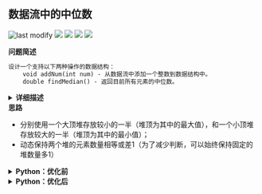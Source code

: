 ## 数据流中的中位数
<!--START_SECTION:badge-->

![last modify](https://img.shields.io/static/v1?label=last%20modify&message=2022-10-14%2014%3A59%3A33&color=yellowgreen&style=flat-square)
[![](https://img.shields.io/static/v1?label=&message=%E5%9B%B0%E9%9A%BE&color=yellow&style=flat-square)](../../../README.md#困难)
[![](https://img.shields.io/static/v1?label=&message=%E5%89%91%E6%8C%87Offer&color=green&style=flat-square)](../../../README.md#剑指offer)
[![](https://img.shields.io/static/v1?label=&message=%E8%AE%BE%E8%AE%A1&color=blue&style=flat-square)](../../../README.md#设计)
[![](https://img.shields.io/static/v1?label=&message=%E5%A0%86/%E4%BC%98%E5%85%88%E9%98%9F%E5%88%97&color=blue&style=flat-square)](../../../README.md#堆优先队列)

<!--END_SECTION:badge-->
<!--info
tags: [设计, 堆]
source: 剑指Offer
level: 困难
number: '4100'
name: 数据流中的中位数
companies: []
-->

<summary><b>问题简述</b></summary>

```txt
设计一个支持以下两种操作的数据结构：
    void addNum(int num) - 从数据流中添加一个整数到数据结构中。
    double findMedian() - 返回目前所有元素的中位数。
```

<details><summary><b>详细描述</b></summary>

```txt
如何得到一个数据流中的中位数？如果从数据流中读出奇数个数值，那么中位数就是所有数值排序之后位于中间的数值。如果从数据流中读出偶数个数值，那么中位数就是所有数值排序之后中间两个数的平均值。

例如，
[2,3,4] 的中位数是 3
[2,3] 的中位数是 (2 + 3) / 2 = 2.5

设计一个支持以下两种操作的数据结构：
    void addNum(int num) - 从数据流中添加一个整数到数据结构中。
    double findMedian() - 返回目前所有元素的中位数。
示例 1：
    输入：
    ["MedianFinder","addNum","addNum","findMedian","addNum","findMedian"]
    [[],[1],[2],[],[3],[]]
    输出：[null,null,null,1.50000,null,2.00000]
示例 2：
    输入：
    ["MedianFinder","addNum","findMedian","addNum","findMedian"]
    [[],[2],[],[3],[]]
    输出：[null,null,2.00000,null,2.50000]
 
限制：
    最多会对 addNum、findMedian 进行 50000 次调用。

来源：力扣（LeetCode）
链接：https://leetcode-cn.com/problems/shu-ju-liu-zhong-de-zhong-wei-shu-lcof
著作权归领扣网络所有。商业转载请联系官方授权，非商业转载请注明出处。
```

</details>

<!-- <div align="center"><img src="../../../_assets/xxx.png" height="300" /></div> -->

<summary><b>思路</b></summary>

- 分别使用一个大顶堆存放较小的一半（堆顶为其中的最大值），和一个小顶堆存放较大的一半（堆顶为其中的最小值）；
- 动态保持两个堆的元素数量相等或差1（为了减少判断，可以始终保持固定的堆数量多1）

<details><summary><b>Python：优化前</b></summary>

- 这份代码的逻辑非常直白，看上起也比较啰嗦；

```python
import heapq

class MedianFinder:

    def __init__(self):
        """
        initialize your data structure here.
        """
        self.lo = []  # 大顶堆，维护小于中位数的部分
        self.hi = []  # 小顶堆，维护大于中位数的部分
        self.cnt = 0  # 计数

    def addNum(self, num: int) -> None:
        if self.cnt == 0:  # 初始化
            heapq.heappush(self.hi, num)
            self.cnt += 1
            return

        if num > self.findMedian():  # to hi
            if self.cnt % 2:
                heapq.heappush(self.hi, num)
                tmp = heapq.heappop(self.hi)
                heapq.heappush(self.lo, -tmp)
            else:
                heapq.heappush(self.hi, num)
        else:  # to lo
            if self.cnt % 2:
                heapq.heappush(self.lo, -num)
            else:
                heapq.heappush(self.lo, -num)
                tmp = heapq.heappop(self.lo)
                heapq.heappush(self.hi, -tmp)

        self.cnt += 1

    def findMedian(self) -> float:
        if self.cnt % 2:
            return self.hi[0]
        else:
            return (-self.lo[0] + self.hi[0]) / 2

```

</details>


<details><summary><b>Python：优化后</b></summary>

> [数据流中的中位数（优先队列 / 堆，清晰图解）](https://leetcode-cn.com/problems/shu-ju-liu-zhong-de-zhong-wei-shu-lcof/solution/mian-shi-ti-41-shu-ju-liu-zhong-de-zhong-wei-shu-y/)

```python
from heapq import *

class MedianFinder:
    def __init__(self):
        self.hi = []  # 小顶堆，保存较大的一半
        self.lo = []  # 大顶堆，保存较小的一半

    def addNum(self, num: int) -> None:
        # 开始时，都为 0，先存入 self.lo，在转移到 self.hi
        if len(self.hi) == len(self.lo):
            heappush(self.lo, -num)
            heappush(self.hi, -heappop(self.lo))
        else:
            heappush(self.hi, num)
            heappush(self.lo, -heappop(self.hi))            


    def findMedian(self) -> float:
        if len(self.hi) != len(self.lo):
            return self.hi[0]
        else:
            return (-self.lo[0] + self.hi[0]) / 2

```

</details>